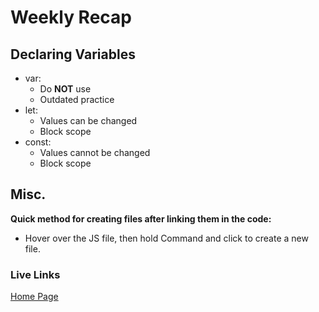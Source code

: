 # Weekly Recap

## Declaring Variables
- var:
    - Do **NOT** use 
    - Outdated practice
- let: 
    - Values can be changed
    - Block scope
- const:
    - Values cannot be changed
    - Block scope

## Misc.
**Quick method for creating files after linking them in the code:**
- Hover over the JS file, then hold Command and click to create a new file.

### Live Links
[Home Page](https://elizabethrty.github.io/SP25-NEWMN220/homework-4/index.html)